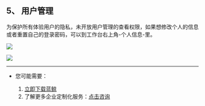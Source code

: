 ## 5、 用户管理

为保护所有体验用户的隐私，未开放用户管理的查看权限，如果想修改个人的信息或者重置自己的登录密码，可以到工作台右上角-个人信息-里。

![](./assets/2022-02-18-17-49-38.png)

![](./assets/2022-02-18-17-49-42.png)

---

- 您可能需要：

    1. [立即下载蓝鲸](https://bk.tencent.com/download/)
    2. 了解更多企业定制化服务：[点击咨询](https://bk.tencent.com/applyinfo/ee/)